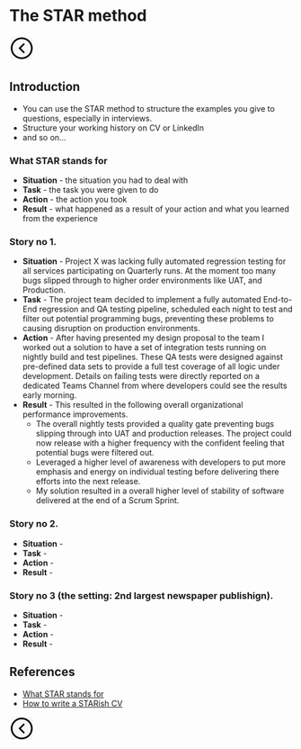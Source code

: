 # The STAR method
[<img src="../images/back.png">](../README.md)

## Introduction
- You can use the STAR method to structure the examples you give to questions, especially in interviews.
- Structure your working history on CV or LinkedIn
- and so on...

### What STAR stands for
- **Situation** - the situation you had to deal with
- **Task** - the task you were given to do
- **Action** - the action you took
- **Result** - what happened as a result of your action and what you learned from the experience

### Story no 1.
- **Situation** - Project X was lacking fully automated regression testing for all services participating on Quarterly runs. At the moment too many bugs slipped through to higher order environments like UAT, and Production.
- **Task** - The project team decided to implement a fully automated End-to-End regression and QA testing pipeline, scheduled each night to test and filter out potential programming bugs, preventing these problems to causing disruption on production environments.   
- **Action** - After having presented my design proposal to the team I worked out a solution to have a set of integration tests running on nightly build and test pipelines. These QA tests were designed against pre-defined data sets to provide a full test coverage of all logic under development.
Details on failing tests were directly reported on a dedicated Teams Channel from where developers could see the results early morning.
- **Result** - This resulted in the following overall organizational performance improvements. 
  - The overall nightly tests provided a quality gate preventing bugs slipping through into UAT and production releases. The project could now release with a higher frequency with the confident feeling that potential bugs were filtered out.
  - Leveraged a higher level of awareness with developers to put more emphasis and energy on individual testing before delivering there efforts into the next release.
  - My solution resulted in a overall higher level of stability of software delivered at the end of a Scrum Sprint.

### Story no 2.
- **Situation** -
- **Task** -
- **Action** -
- **Result** -

### Story no 3 (the setting: 2nd largest newspaper publishign).
- **Situation** -
- **Task** -
- **Action** -
- **Result** -
  
## References
- [What STAR stands for](https://nationalcareers.service.gov.uk/careers-advice/interview-advice/the-star-method)
- [How to write a STARish CV](https://nationalcareers.service.gov.uk/careers-advice/cv-sections)

[<img src="../images/back.png">](../README.md)
